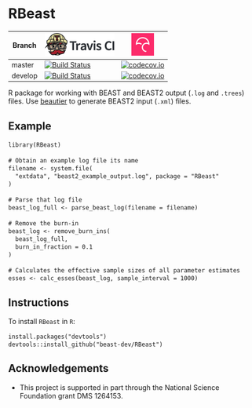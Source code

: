 # RBeast

Branch|[![Travis CI logo](TravisCI.png)](https://travis-ci.org)|[![Codecov logo](Codecov.png)](https://www.codecov.io)
---|---|---
master|[![Build Status](https://travis-ci.org/beast-dev/RBeast.svg?branch=master)](https://travis-ci.org/beast-dev/RBeast)|[![codecov.io](https://codecov.io/github/beast-dev/RBeast/coverage.svg?branch=master)](https://codecov.io/github/beast-dev/RBeast/branch/master)
develop|[![Build Status](https://travis-ci.org/beast-dev/RBeast.svg?branch=develop)](https://travis-ci.org/beast-dev/RBeast)|[![codecov.io](https://codecov.io/github/beast-dev/RBeast/coverage.svg?branch=develop)](https://codecov.io/github/beast-dev/RBeast/branch/develop)

R package for working with BEAST and BEAST2 output (`.log` and `.trees`) files. 
Use [beautier](https://github.com/richelbilderbeek/beautier) to generate BEAST2 input (`.xml`) files.


## Example

```
library(RBeast)

# Obtain an example log file its name
filename <- system.file(
  "extdata", "beast2_example_output.log", package = "RBeast"
)

# Parse that log file
beast_log_full <- parse_beast_log(filename = filename)

# Remove the burn-in
beast_log <- remove_burn_ins(
  beast_log_full,
  burn_in_fraction = 0.1
)

# Calculates the effective sample sizes of all parameter estimates
esses <- calc_esses(beast_log, sample_interval = 1000)
```

## Instructions

To install `RBeast` in `R`:

```{r}
install.packages("devtools")
devtools::install_github("beast-dev/RBeast")
```

## Acknowledgements

 * This project is supported in part through the National Science Foundation grant DMS 1264153.

